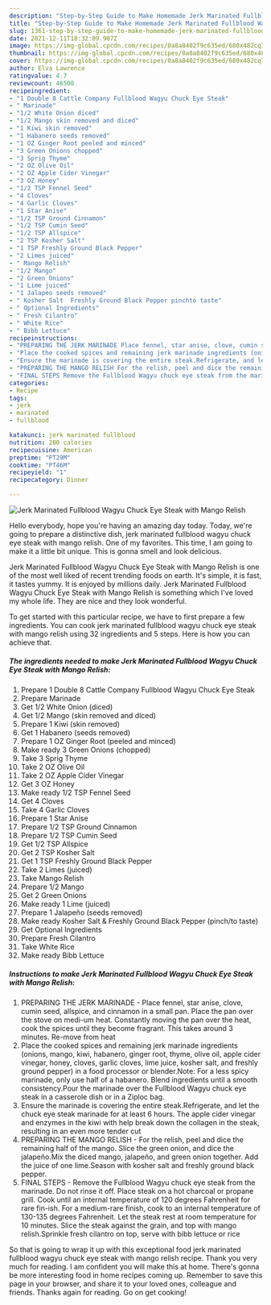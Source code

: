 ```yaml
---
description: "Step-by-Step Guide to Make Homemade Jerk Marinated Fullblood Wagyu Chuck Eye Steak with Mango Relish"
title: "Step-by-Step Guide to Make Homemade Jerk Marinated Fullblood Wagyu Chuck Eye Steak with Mango Relish"
slug: 1361-step-by-step-guide-to-make-homemade-jerk-marinated-fullblood-wagyu-chuck-eye-steak-with-mango-relish
date: 2021-12-11T18:32:09.907Z
image: https://img-global.cpcdn.com/recipes/0a8a8402f9c635ed/680x482cq70/jerk-marinated-fullblood-wagyu-chuck-eye-steak-with-mango-relish-recipe-main-photo.jpg
thumbnail: https://img-global.cpcdn.com/recipes/0a8a8402f9c635ed/680x482cq70/jerk-marinated-fullblood-wagyu-chuck-eye-steak-with-mango-relish-recipe-main-photo.jpg
cover: https://img-global.cpcdn.com/recipes/0a8a8402f9c635ed/680x482cq70/jerk-marinated-fullblood-wagyu-chuck-eye-steak-with-mango-relish-recipe-main-photo.jpg
author: Elva Lawrence
ratingvalue: 4.7
reviewcount: 46500
recipeingredient:
- "1 Double 8 Cattle Company Fullblood Wagyu Chuck Eye Steak"
- " Marinade"
- "1/2 White Onion diced"
- "1/2 Mango skin removed and diced"
- "1 Kiwi skin removed"
- "1 Habanero seeds removed"
- "1 OZ Ginger Root peeled and minced"
- "3 Green Onions chopped"
- "3 Sprig Thyme"
- "2 OZ Olive Oil"
- "2 OZ Apple Cider Vinegar"
- "3 OZ Honey"
- "1/2 TSP Fennel Seed"
- "4 Cloves"
- "4 Garlic Cloves"
- "1 Star Anise"
- "1/2 TSP Ground Cinnamon"
- "1/2 TSP Cumin Seed"
- "1/2 TSP Allspice"
- "2 TSP Kosher Salt"
- "1 TSP Freshly Ground Black Pepper"
- "2 Limes juiced"
- " Mango Relish"
- "1/2 Mango"
- "2 Green Onions"
- "1 Lime juiced"
- "1 Jalapeo seeds removed"
- " Kosher Salt  Freshly Ground Black Pepper pinchto taste"
- " Optional Ingredients"
- " Fresh Cilantro"
- " White Rice"
- " Bibb Lettuce"
recipeinstructions:
- "PREPARING THE JERK MARINADE Place fennel, star anise, clove, cumin seed, allspice, and cinnamon in a small pan. Place the pan over the stove on medi-um heat. Constantly moving the pan over the heat, cook the spices until they become fragrant. This takes around 3 minutes. Re-move from heat"
- "Place the cooked spices and remaining jerk marinade ingredients (onions, mango, kiwi, habanero, ginger root, thyme, olive oil, apple cider vinegar, honey, cloves, garlic cloves, lime juice, kosher salt, and freshly ground pepper) in a food processor or blender.Note: For a less spicy marinade, only use half of a habanero. Blend ingredients until a smooth consistency.Pour the marinade over the Fullblood Wagyu chuck eye steak in a casserole dish or in a Ziploc bag."
- "Ensure the marinade is covering the entire steak.Refrigerate, and let the chuck eye steak marinade for at least 6 hours. The apple cider vinegar and enzymes in the kiwi with help break down the collagen in the steak, resulting in an even more tender cut"
- "PREPARING THE MANGO RELISH For the relish, peel and dice the remaining half of the mango. Slice the green onion, and dice the jalapeño.Mix the diced mango, jalapeño, and green onion together. Add the juice of one lime.Season with kosher salt and freshly ground black pepper."
- "FINAL STEPS Remove the Fullblood Wagyu chuck eye steak from the marinade. Do not rinse it off. Place steak on a hot charcoal or propane grill. Cook until an internal temperature of 120 degrees Fahrenheit for rare fin-ish. For a medium-rare finish, cook to an internal temperature of 130-135 degrees Fahrenheit. Let the steak rest at room temperature for 10 minutes. Slice the steak against the grain, and top with mango relish.Sprinkle fresh cilantro on top, serve with bibb lettuce or rice"
categories:
- Recipe
tags:
- jerk
- marinated
- fullblood

katakunci: jerk marinated fullblood 
nutrition: 200 calories
recipecuisine: American
preptime: "PT29M"
cooktime: "PT46M"
recipeyield: "1"
recipecategory: Dinner

---
```



![Jerk Marinated Fullblood Wagyu Chuck Eye Steak with Mango Relish](https://img-global.cpcdn.com/recipes/0a8a8402f9c635ed/680x482cq70/jerk-marinated-fullblood-wagyu-chuck-eye-steak-with-mango-relish-recipe-main-photo.jpg)

Hello everybody, hope you're having an amazing day today. Today, we're going to prepare a distinctive dish, jerk marinated fullblood wagyu chuck eye steak with mango relish. One of my favorites. This time, I am going to make it a little bit unique. This is gonna smell and look delicious.



Jerk Marinated Fullblood Wagyu Chuck Eye Steak with Mango Relish is one of the most well liked of recent trending foods on earth. It's simple, it is fast, it tastes yummy. It is enjoyed by millions daily. Jerk Marinated Fullblood Wagyu Chuck Eye Steak with Mango Relish is something which I've loved my whole life. They are nice and they look wonderful.


To get started with this particular recipe, we have to first prepare a few ingredients. You can cook jerk marinated fullblood wagyu chuck eye steak with mango relish using 32 ingredients and 5 steps. Here is how you can achieve that.

<!--inarticleads1-->

##### The ingredients needed to make Jerk Marinated Fullblood Wagyu Chuck Eye Steak with Mango Relish:

1. Prepare 1 Double 8 Cattle Company Fullblood Wagyu Chuck Eye Steak
1. Prepare  Marinade
1. Get 1/2 White Onion (diced)
1. Get 1/2 Mango (skin removed and diced)
1. Prepare 1 Kiwi (skin removed)
1. Get 1 Habanero (seeds removed)
1. Prepare 1 OZ Ginger Root (peeled and minced)
1. Make ready 3 Green Onions (chopped)
1. Take 3 Sprig Thyme
1. Take 2 OZ Olive Oil
1. Take 2 OZ Apple Cider Vinegar
1. Get 3 OZ Honey
1. Make ready 1/2 TSP Fennel Seed
1. Get 4 Cloves
1. Take 4 Garlic Cloves
1. Prepare 1 Star Anise
1. Prepare 1/2 TSP Ground Cinnamon
1. Prepare 1/2 TSP Cumin Seed
1. Get 1/2 TSP Allspice
1. Get 2 TSP Kosher Salt
1. Get 1 TSP Freshly Ground Black Pepper
1. Take 2 Limes (juiced)
1. Take  Mango Relish
1. Prepare 1/2 Mango
1. Get 2 Green Onions
1. Make ready 1 Lime (juiced)
1. Prepare 1 Jalapeño (seeds removed)
1. Make ready  Kosher Salt &amp; Freshly Ground Black Pepper (pinch/to taste)
1. Get  Optional Ingredients
1. Prepare  Fresh Cilantro
1. Take  White Rice
1. Make ready  Bibb Lettuce




<!--inarticleads2-->

##### Instructions to make Jerk Marinated Fullblood Wagyu Chuck Eye Steak with Mango Relish:

1. PREPARING THE JERK MARINADE - Place fennel, star anise, clove, cumin seed, allspice, and cinnamon in a small pan. Place the pan over the stove on medi-um heat. Constantly moving the pan over the heat, cook the spices until they become fragrant. This takes around 3 minutes. Re-move from heat
1. Place the cooked spices and remaining jerk marinade ingredients (onions, mango, kiwi, habanero, ginger root, thyme, olive oil, apple cider vinegar, honey, cloves, garlic cloves, lime juice, kosher salt, and freshly ground pepper) in a food processor or blender.Note: For a less spicy marinade, only use half of a habanero. Blend ingredients until a smooth consistency.Pour the marinade over the Fullblood Wagyu chuck eye steak in a casserole dish or in a Ziploc bag.
1. Ensure the marinade is covering the entire steak.Refrigerate, and let the chuck eye steak marinade for at least 6 hours. The apple cider vinegar and enzymes in the kiwi with help break down the collagen in the steak, resulting in an even more tender cut
1. PREPARING THE MANGO RELISH - For the relish, peel and dice the remaining half of the mango. Slice the green onion, and dice the jalapeño.Mix the diced mango, jalapeño, and green onion together. Add the juice of one lime.Season with kosher salt and freshly ground black pepper.
1. FINAL STEPS - Remove the Fullblood Wagyu chuck eye steak from the marinade. Do not rinse it off. Place steak on a hot charcoal or propane grill. Cook until an internal temperature of 120 degrees Fahrenheit for rare fin-ish. For a medium-rare finish, cook to an internal temperature of 130-135 degrees Fahrenheit. Let the steak rest at room temperature for 10 minutes. Slice the steak against the grain, and top with mango relish.Sprinkle fresh cilantro on top, serve with bibb lettuce or rice




So that is going to wrap it up with this exceptional food jerk marinated fullblood wagyu chuck eye steak with mango relish recipe. Thank you very much for reading. I am confident you will make this at home. There's gonna be more interesting food in home recipes coming up. Remember to save this page in your browser, and share it to your loved ones, colleague and friends. Thanks again for reading. Go on get cooking!
